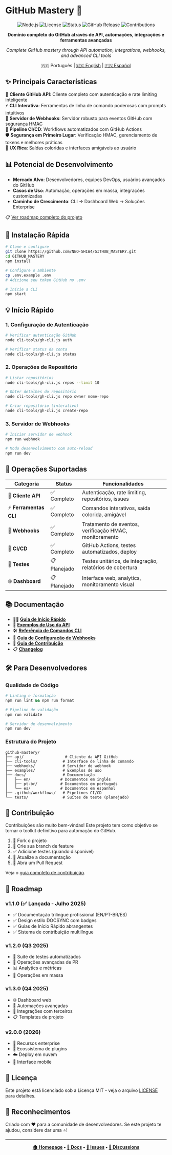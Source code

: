 # GitHub Mastery 🚀

<div align="center">

![Node.js](https://img.shields.io/badge/node.js-v18+-green.svg)
![License](https://img.shields.io/badge/license-MIT-blue.svg)
![Status](https://img.shields.io/badge/status-stable-brightgreen.svg)
![GitHub Release](https://img.shields.io/badge/release-v1.1.0-orange.svg)
![Contributions](https://img.shields.io/badge/contributions-welcome-brightgreen.svg)

**Domínio completo do GitHub através de API, automações, integrações e ferramentas avançadas**

*Complete GitHub mastery through API automation, integrations, webhooks, and advanced CLI tools*

🇧🇷 Português | [🇺🇸 English](../../README.md) | [🇪🇸 Español](../es/README.md)

</div>

## ✨ Principais Características

🔌 **Cliente GitHub API**: Cliente completo com autenticação e rate limiting inteligente  
⚡ **CLI Interativa**: Ferramentas de linha de comando poderosas com prompts intuitivos  
🔗 **Servidor de Webhooks**: Servidor robusto para eventos GitHub com segurança HMAC  
🔄 **Pipeline CI/CD**: Workflows automatizados com GitHub Actions  
🛡️ **Segurança em Primeiro Lugar**: Verificação HMAC, gerenciamento de tokens e melhores práticas  
🎨 **UX Rica**: Saídas coloridas e interfaces amigáveis ao usuário  

## 📊 Potencial de Desenvolvimento

- **Mercado Alvo**: Desenvolvedores, equipes DevOps, usuários avançados do GitHub
- **Casos de Uso**: Automação, operações em massa, integrações customizadas  
- **Caminho de Crescimento**: CLI → Dashboard Web → Soluções Enterprise

📋 [Ver roadmap completo do projeto](#-roadmap)

## 🚀 Instalação Rápida

```bash
# Clone e configure
git clone https://github.com/NEO-SH1W4/GITHUB_MASTERY.git
cd GITHUB_MASTERY
npm install

# Configure o ambiente
cp .env.example .env
# Adicione seu token GitHub no .env

# Inicie a CLI
npm start
```

## 💡 Início Rápido

### 1. Configuração de Autenticação
```bash
# Verificar autenticação GitHub
node cli-tools/gh-cli.js auth

# Verificar status da conta
node cli-tools/gh-cli.js status
```

### 2. Operações de Repositório
```bash
# Listar repositórios
node cli-tools/gh-cli.js repos --limit 10

# Obter detalhes do repositório
node cli-tools/gh-cli.js repo owner nome-repo

# Criar repositório (interativo)
node cli-tools/gh-cli.js create-repo
```

### 3. Servidor de Webhooks
```bash
# Iniciar servidor de webhook
npm run webhook

# Modo desenvolvimento com auto-reload
npm run dev
```

## 🧩 Operações Suportadas

| Categoria | Status | Funcionalidades |
|-----------|--------|-----------------|
| 🔌 **Cliente API** | ✅ Completo | Autenticação, rate limiting, repositórios, issues |
| ⚡ **Ferramentas CLI** | ✅ Completo | Comandos interativos, saída colorida, amigável |
| 🔗 **Webhooks** | ✅ Completo | Tratamento de eventos, verificação HMAC, monitoramento |
| 🔄 **CI/CD** | ✅ Completo | GitHub Actions, testes automatizados, deploy |
| 🧪 **Testes** | 📋 Planejado | Testes unitários, de integração, relatórios de cobertura |
| 🌐 **Dashboard** | 📋 Planejado | Interface web, analytics, monitoramento visual |

## 📚 Documentação

- 🏃‍♂️ [**Guia de Início Rápido**](./QUICKSTART.md)
- 🔌 [**Exemplos de Uso da API**](../../examples/)
- 🛠️ [**Referência de Comandos CLI**](./CLI.md)
- 🔗 [**Guia de Configuração de Webhooks**](./WEBHOOKS.md)
- 🤝 [**Guia de Contribuição**](../../CONTRIBUTING.md)
- 📋 [**Changelog**](../../CHANGELOG.md)

## 🛠️ Para Desenvolvedores

### Qualidade de Código
```bash
# Linting e formatação
npm run lint && npm run format

# Pipeline de validação
npm run validate

# Servidor de desenvolvimento
npm run dev
```

### Estrutura do Projeto
```
github-mastery/
├── api/                  # Cliente da API GitHub
├── cli-tools/           # Interface de linha de comando
├── webhooks/            # Servidor de webhook
├── examples/            # Exemplos de uso
├── docs/                # Documentação
│   ├── en/             # Documentos em inglês
│   ├── pt-br/          # Documentos em português
│   └── es/             # Documentos em espanhol
├── .github/workflows/   # Pipelines CI/CD
└── tests/               # Suítes de teste (planejado)
```

## 🤝 Contribuição

Contribuições são muito bem-vindas! Este projeto tem como objetivo se tornar o toolkit definitivo para automação do GitHub.

1. 🍴 Fork o projeto
2. 🌟 Crie sua branch de feature
3. ✅ Adicione testes (quando disponível)
4. 📝 Atualize a documentação
5. 🚀 Abra um Pull Request

Veja o [guia completo de contribuição](../../CONTRIBUTING.md).

## 🎯 Roadmap

### v1.1.0 (✅ Lançada - Julho 2025)
- ✅ Documentação trilíngue profissional (EN/PT-BR/ES)
- ✅ Design estilo DOCSYNC com badges
- ✅ Guias de Início Rápido abrangentes
- ✅ Sistema de contribuição multilíngue

### v1.2.0 (Q3 2025)
- 🧪 Suíte de testes automatizados
- 🔄 Operações avançadas de PR
- 📊 Analytics e métricas
- 🔧 Operações em massa

### v1.3.0 (Q4 2025)
- 🌐 Dashboard web
- 🤖 Automações avançadas
- 🔗 Integrações com terceiros
- 📋 Templates de projeto

### v2.0.0 (2026)
- 🏢 Recursos enterprise
- 🧩 Ecossistema de plugins
- ☁️ Deploy em nuvem
- 📱 Interface mobile

## 📜 Licença

Este projeto está licenciado sob a Licença MIT - veja o arquivo [LICENSE](../../LICENSE) para detalhes.

## 🌟 Reconhecimentos

Criado com ❤️ para a comunidade de desenvolvedores. Se este projeto te ajudou, considere dar uma ⭐!

---

<div align="center">

**[🏠 Homepage](https://github.com/NEO-SH1W4/GITHUB_MASTERY) • [📖 Docs](https://github.com/NEO-SH1W4/GITHUB_MASTERY#readme) • [🐛 Issues](https://github.com/NEO-SH1W4/GITHUB_MASTERY/issues) • [💬 Discussions](https://github.com/NEO-SH1W4/GITHUB_MASTERY/discussions)**

</div>

